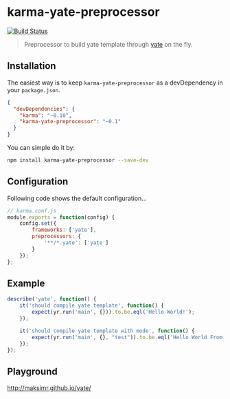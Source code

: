 # karma-yate-preprocessor

[![Build Status](https://travis-ci.org/maksimr/karma-yate-preprocessor.png?branch=master)](https://travis-ci.org/maksimr/karma-yate-preprocessor)

> Preprocessor to build yate template through [yate](https://github.com/pasaran/yate) on the fly.

## Installation

The easiest way is to keep `karma-yate-preprocessor` as a devDependency in your `package.json`.

```json
{
  "devDependencies": {
    "karma": "~0.10",
    "karma-yate-preprocessor": "~0.1"
  }
}
```

You can simple do it by:
```bash
npm install karma-yate-preprocessor --save-dev
```

## Configuration
Following code shows the default configuration...

```js
// karma.conf.js
module.exports = function(config) {
    config.set({
        frameworks: ['yate'],
        preprocessors: {
            '**/*.yate': ['yate']
        }
    });
};
```

## Example

```js
describe('yate', function() {
    it('should compile yate template', function() {
        expect(yr.run('main', {})).to.be.eql('Hello World!');
    });

    it('should compile yate template with mode', function() {
        expect(yr.run('main', {}, "test")).to.be.eql('Hello World From Mode!');
    });
});
```

## Playground

http://maksimr.github.io/yate/
